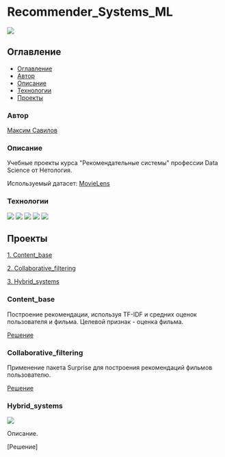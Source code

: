 # Recommender_Systems_ML
![](https://img.shields.io/badge/Project%20status%20-In%20progress-green)

## Оглавление

- [Оглавление](#оглавление)
- [Автор](#авторы)
- [Описание](#описание)
- [Технологии](#технологии)
- [Проекты](#проекты)

### Автор

[Максим Савилов](https://github.com/msavilov/)

### Описание

Учебные проекты курса "Рекомендательные системы" профессии Data Science от Нетология.

Используемый датасет: [MovieLens](https://grouplens.org/datasets/movielens)

### Технологии

![](https://img.shields.io/badge/-Python--3.11-blue)
![](https://img.shields.io/badge/surprise-blue)
![](https://img.shields.io/badge/scikit--learn-blue)
![](https://img.shields.io/badge/pandas-blue)
![](https://img.shields.io/badge/numpy-blue)

## Проекты

  [1. Content_base](#content_base)
  
  [2. Collaborative_filtering](#collaborative_filtering)
  
  [3. Hybrid_systems](#hybrid_systems)
  

### Content_base
  
  Построение рекомендации, используя TF-IDF и средних оценок пользователя и фильма. Целевой признак - оценка фильма.

  [Решение](https://github.com/msavilov/Recommender_Systems_ML/blob/main/1_Content_base/content_base.ipynb)

### Collaborative_filtering
  
  Применение пакета Surprise для построения рекомендаций фильмов пользователю.

  [Решение](https://github.com/msavilov/Recommender_Systems_ML/blob/main/2_Collaborative_filtering/collaborative_filtering.ipynb)

### Hybrid_systems
  ![](https://img.shields.io/badge/Project%20status%20-In%20progress-green)
  
  Описание.

  [Решение]
 

